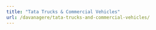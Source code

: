 ```yaml
---
title: "Tata Trucks & Commercial Vehicles"
url: /davanagere/tata-trucks-and-commercial-vehicles/
---
```

